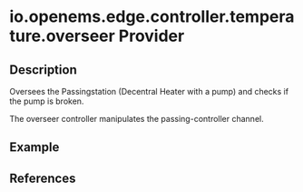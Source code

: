 # io.openems.edge.controller.temperature.overseer Provider

## Description

Oversees the Passingstation (Decentral Heater with a pump) and checks if the pump is broken.

The overseer controller  manipulates the passing-controller channel.

## Example

## References

